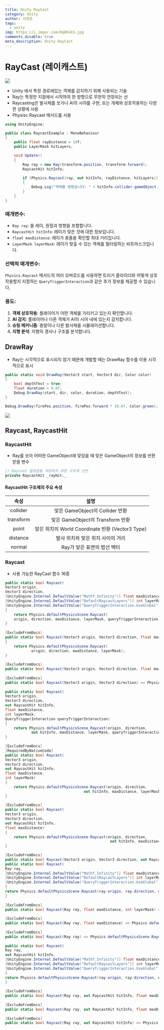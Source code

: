 ```yaml
---
title: Unity RayCast
category: Unity
author: 이정훈
tags:
  - unity
img: https://i.imgur.com/Hq8KxkS.jpg
comments_disable: true
meta_description: Unity RayCast
---
```

# RayCast (레이캐스트)
![](https://i.imgur.com/wmz29gg.jpg)

- Unity 에서 특정 경로에있는 객체를 감지하기 위해 사용되는 기술
- Ray는 특정한 지점에서 시작하여 한 방향으로 무한히 연장되는 선
- Raycasting은 발사체를 쏘거나 AI의 시야를 구현, 또는 개체와 상호작용하는 다양한 상황에 사용
- Physisc.Raycast 메서드를 사용

```csharp
using UnityEngine;

public class RaycastExample : MonoBehaviour
{
    public float rayDistance = 10f;
    public LayerMask hitLayers;

    void Update()
    {
        Ray ray = new Ray(transform.position, transform.forward);
        RaycastHit hitInfo;

        if (Physics.Raycast(ray, out hitInfo, rayDistance, hitLayers))
        {
            Debug.Log("객체를 맞췄습니다: " + hitInfo.collider.gameObject.name);
        }
    }
}
```

### 매개변수:

- `Ray ray`: 쏠 레이, 원점과 방향을 포함합니다.
- `RaycastHit hitInfo`: 레이가 맞은 것에 대한 정보입니다.
- `float maxDistance`: 레이가 충돌을 확인할 최대 거리입니다.
- `LayerMask layerMask`: 레이가 맞출 수 있는 객체를 필터링하는 비트마스크입니다.

### 선택적 매개변수:

`Physics.Raycast` 메서드의 여러 오버로드를 사용하면 트리거 콜라이더와 어떻게 상호 작용할지 지정하는 `QueryTriggerInteraction`과 같은 추가 정보를 제공할 수 있습니다.

### 용도:

1. **객체 상호작용**: 플레이어가 어떤 객체를 가리키고 있는지 확인합니다.
2. **AI 감지**: 플레이어나 다른 객체가 AI의 시야 내에 있는지 감지합니다.
3. **슈팅 메커니즘**: 총알이나 다른 발사체를 시뮬레이션합니다.
4. **지형 분석**: 지형의 경사나 구조를 분석합니다.

## DrawRay
- Ray는 시각적으로 표시되지 않기 때문에 개발할 때는 DrawRay 함수를 이용 시각적으로 표시
```csharp
public static void DrawRay(Vector3 start, Vector3 dir, Color color)  
{  
	bool depthTest = true;  
	float duration = 0.0f;  
	Debug.DrawRay(start, dir, color, duration, depthTest);  
}

Debug.DrawRay(firePos.position, firePos.forward * 10.0f, Color.green);
```

![](https://i.imgur.com/Hq8KxkS.jpg)

## Raycast, RaycastHit

### RaycastHit
- Ray를 쏘아 어떠한 GameObject에 맞았을 때 맞은 GameObject의 정보를 반환받을 변수
```csharp
// Raycast 결괏값을 저장하지 위한 구조체 선언
private RaycastHit _rayHit;_
```
#### RaycastHit 구조체의 주요 속성

|속성|설명|
|:--:|:--:|
|collider|맞은 GameObject의 Collider 반환|
|transform|맞은 GameObject의 Transform 반환|
|point|맞은 위치의 World Coordinate 반환 (Vector3 Type)|
|distance|발사 위치와 맞은 위치 사이의 거리|
|normal|Ray가 맞은 표면의 법선 벡터|

### Raycast
- 사용 가능한 RayCast 함수 16종
```csharp
public static bool Raycast(  
Vector3 origin,  
Vector3 direction,  
[UnityEngine.Internal.DefaultValue("Mathf.Infinity")] float maxDistance,  
[UnityEngine.Internal.DefaultValue("DefaultRaycastLayers")] int layerMask,  
[UnityEngine.Internal.DefaultValue("QueryTriggerInteraction.UseGlobal")] QueryTriggerInteraction queryTriggerInteraction)  
{  
	return Physics.defaultPhysicsScene.Raycast(
	origin, direction, maxDistance, layerMask, queryTriggerInteraction);  
}  
  
[ExcludeFromDocs]  
public static bool Raycast(Vector3 origin, Vector3 direction, float maxDistance, int layerMask)  
{  
	return Physics.defaultPhysicsScene.Raycast(
			origin, direction, maxDistance, layerMask);  
}  
  
[ExcludeFromDocs]  
public static bool Raycast(Vector3 origin, Vector3 direction, float maxDistance) => Physics.defaultPhysicsScene.Raycast(origin, direction, maxDistance);  
  
[ExcludeFromDocs]  
public static bool Raycast(Vector3 origin, Vector3 direction) => Physics.defaultPhysicsScene.Raycast(origin, direction);  
  
public static bool Raycast(  
Vector3 origin,  
Vector3 direction,  
out RaycastHit hitInfo,  
float maxDistance,  
int layerMask,  
QueryTriggerInteraction queryTriggerInteraction)  
{  
	return Physics.defaultPhysicsScene.Raycast(origin, direction, 
			out hitInfo, maxDistance, layerMask, queryTriggerInteraction);  
}  
  
[ExcludeFromDocs]  
[RequiredByNativeCode]  
public static bool Raycast(  
Vector3 origin,  
Vector3 direction,  
out RaycastHit hitInfo,  
float maxDistance,  
int layerMask)  
{  
	return Physics.defaultPhysicsScene.Raycast(origin, direction, 
									out hitInfo, maxDistance, layerMask);  
}  
  
[ExcludeFromDocs]  
public static bool Raycast(  
Vector3 origin,  
Vector3 direction,  
out RaycastHit hitInfo,  
float maxDistance)  
{  
	return Physics.defaultPhysicsScene.Raycast(origin, direction, 
												out hitInfo, maxDistance);  
}  
  
[ExcludeFromDocs]  
public static bool Raycast(Vector3 origin, Vector3 direction, out RaycastHit hitInfo) => Physics.defaultPhysicsScene.Raycast(origin, direction, out hitInfo);  
public static bool Raycast(  
Ray ray,  
[UnityEngine.Internal.DefaultValue("Mathf.Infinity")] float maxDistance,  
[UnityEngine.Internal.DefaultValue("DefaultRaycastLayers")] int layerMask,  
[UnityEngine.Internal.DefaultValue("QueryTriggerInteraction.UseGlobal")] QueryTriggerInteraction queryTriggerInteraction)  
{  
return Physics.defaultPhysicsScene.Raycast(ray.origin, ray.direction, maxDistance, layerMask, queryTriggerInteraction);  
}  
  
[ExcludeFromDocs]  
public static bool Raycast(Ray ray, float maxDistance, int layerMask) => Physics.defaultPhysicsScene.Raycast(ray.origin, ray.direction, maxDistance, layerMask);  
  
[ExcludeFromDocs]  
public static bool Raycast(Ray ray, float maxDistance) => Physics.defaultPhysicsScene.Raycast(ray.origin, ray.direction, maxDistance);  
  
[ExcludeFromDocs]  
public static bool Raycast(Ray ray) => Physics.defaultPhysicsScene.Raycast(ray.origin, ray.direction);  
  
public static bool Raycast(  
Ray ray,  
out RaycastHit hitInfo,  
[UnityEngine.Internal.DefaultValue("Mathf.Infinity")] float maxDistance,  
[UnityEngine.Internal.DefaultValue("DefaultRaycastLayers")] int layerMask,  
[UnityEngine.Internal.DefaultValue("QueryTriggerInteraction.UseGlobal")] QueryTriggerInteraction queryTriggerInteraction)  
{  
return Physics.defaultPhysicsScene.Raycast(ray.origin, ray.direction, out hitInfo, maxDistance, layerMask, queryTriggerInteraction);  
}  
  
[ExcludeFromDocs]  
public static bool Raycast(Ray ray, out RaycastHit hitInfo, float maxDistance, int layerMask) => Physics.Raycast(ray.origin, ray.direction, out hitInfo, maxDistance, layerMask, QueryTriggerInteraction.UseGlobal);  
  
[ExcludeFromDocs]  
public static bool Raycast(Ray ray, out RaycastHit hitInfo, float maxDistance) => Physics.defaultPhysicsScene.Raycast(ray.origin, ray.direction, out hitInfo, maxDistance);  
  
[ExcludeFromDocs]  
public static bool Raycast(Ray ray, out RaycastHit hitInfo) => Physics.defaultPhysicsScene.Raycast(ray.origin, ray.direction, out hitInfo);
```

